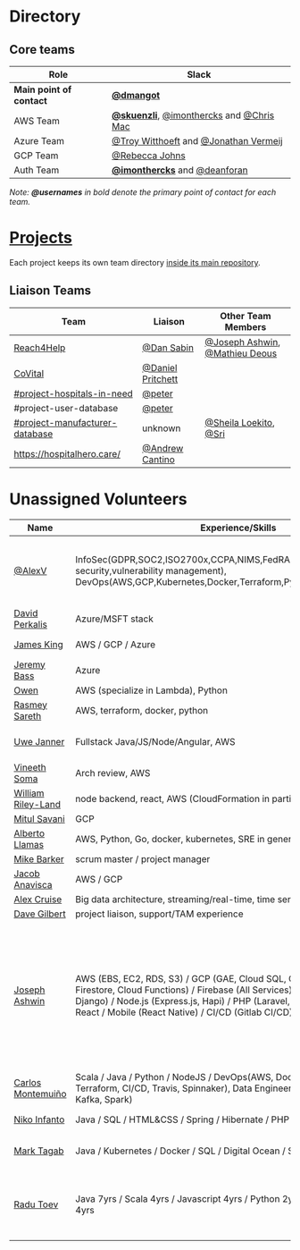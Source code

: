 # Directory

## Core teams

| Role | Slack |
| --- | --- |
| **Main point of contact** | [**@dmangot**](https://helpfulengineering.slack.com/team/UV9R7QTU3) |
| AWS Team | **[@skuenzli](https://helpfulengineering.slack.com/team/UV4C6N0M9)**, [@imonthercks](https://helpfulengineering.slack.com/team/U01063BPVHV) and [@Chris Mac](https://helpfulengineering.slack.com/team/U0101D9734M) |
| Azure Team | [@Troy Witthoeft](https://helpfulengineering.slack.com/team/UUXNLFC83) and [@Jonathan Vermeij](https://helpfulengineering.slack.com/team/UV40B6S82) |
| GCP Team | [@Rebecca Johns](https://app.slack.com/team/U0108S72KL4) |
| Auth Team | **[@imonthercks](https://helpfulengineering.slack.com/team/U01063BPVHV)** and [@deanforan](https://helpfulengineering.slack.com/team/U0103HBR7K4) |

_Note: **@usernames** in bold denote the primary point of contact for each team._

# [Projects](https://github.com/search?q=topic%3Aproject+org%3Ahelpfulengineering&type=Repositories)

<!-- Ideally -->
Each project keeps its own team directory [inside its main repository](https://github.com/search?q=topic%3Aproject+org%3Ahelpfulengineering&type=Repositories).

## Liaison Teams

| Team | Liaison | Other Team Members |
| --- | --- | --- |
| [Reach4Help](https://reach4help.org/) | [@Dan Sabin](https://app.slack.com/team/U0109F77AM6)| [@Joseph Ashwin](https://helpfulengineering.slack.com/team/U010ZPFB38V), [@Mathieu Deous](https://app.slack.com/team/UV7BTDZ97) |
| [CoVital](https://www.covital.org/) |[@Daniel Pritchett](https://app.slack.com/team/UVACS1MFF) ||
| [#project-hospitals-in-need](https://helpfulengineering.slack.com/archives/C010UK6GQPR)  | [@peter](https://app.slack.com/team/U010AK510F2)||
| #project-user-database | [@peter](https://app.slack.com/team/U010AK510F2)||
| [#project-manufacturer-database](https://helpfulengineering.slack.com/archives/C010GTD5US0)| unknown | [@Sheila Loekito](https://helpfulengineering.slack.com/archives/D010M0PM29H), [@Sri](https://app.slack.com/team/U010VVB2CVB) |
| https://hospitalhero.care/ | [@Andrew Cantino](https://app.slack.com/team/U01098E93PE) ||

# Unassigned Volunteers

| Name | Experience/Skills | Notes |
| --- | --- | --- |
| [@AlexV](https://app.slack.com/team/UVATNL8HY) | InfoSec(GDPR,SOC2,ISO2700x,CCPA,NIMS,FedRAMP,IDS/IPS,Container/App security,vulnerability management), DevOps(AWS,GCP,Kubernetes,Docker,Terraform,Python,CI/CD) | Public Safety Industry(RapidSOS), Founder: [CheckUpOn.Me](https://checkupon.me)(Part of [Reach4Help](https://reach4help.org/)), [LinkedIN](https://www.linkedin.com/in/vanino) |
| [David Perkalis](https://app.slack.com/team/U01052T7XND) | Azure/MSFT stack ||
| [James King](https://app.slack.com/team/U0107RL042Y) | AWS / GCP / Azure | reserve Army Corps of Engineers |
| [Jeremy Bass](https://app.slack.com/team/U010H4XVBML) | Azure ||
| [Owen](https://app.slack.com/team/U0100NN6CS1) | AWS (specialize in Lambda), Python ||
| [Rasmey Sareth](https://app.slack.com/team/U010DLRQW0J) | AWS, terraform, docker, python ||
| [Uwe Janner](https://app.slack.com/team/U010JJGPQ7K) | Fullstack Java/JS/Node/Angular, AWS | also has  technical project manager experience |
| [Vineeth Soma](https://app.slack.com/team/U0111QFRE0N) | Arch review, AWS ||
| [William Riley-Land](https://app.slack.com/team/U0107N17B0D) | node backend, react, AWS (CloudFormation in particular) ||
| [Mitul Savani](https://app.slack.com/team/U01122NCA1L) | GCP ||
| [Alberto Llamas](https://app.slack.com/team/U010F9N6YD7) | AWS, Python, Go, docker, kubernetes, SRE in general | my [bio](http://wecloudpro.com)|
| [Mike Barker](https://app.slack.com/team/U01011R4WG4) | scrum master / project manager | not a developer |
| [Jacob Anavisca](https://app.slack.com/team/U01101ZFS9K) | AWS / GCP ||
| [Alex Cruise](https://app.slack.com/team/U0103G54D9Q) | Big data architecture, streaming/real-time, time series ||
| [Dave Gilbert](https://app.slack.com/team/UVBMWDSKT) | project liaison, support/TAM experience ||
| [Joseph Ashwin](https://helpfulengineering.slack.com/team/U010ZPFB38V) | AWS (EBS, EC2, RDS, S3) / GCP (GAE, Cloud SQL, Compute Engine, Storage, Firestore, Cloud Functions) / Firebase (All Services) / Python (Core, Flask, Django) / Node.js (Express.js, Hapi) / PHP (Laravel, Codeignitor, Core) / React / Mobile (React Native) / CI/CD (Gitlab CI/CD) | Interested in and Learning DevOps tools like Kubernetes, Ansible, would love to work on them, Also a blockchain enthusiast, still learning but have developed apps on Ethereum and Quarum networks. My [Bio](https://drive.google.com/open?id=1ahxcLoFCTOULmBum6P_OTZSam1rwuOU1) |
| [Carlos Montemuiño](https://helpfulengineering.slack.com/team/U010ML28A67) | Scala / Java / Python / NodeJS / DevOps(AWS, Docker, Kubernetes, Terraform, CI/CD, Travis, Spinnaker), Data Engineering (S3, Redshift, Kinesis, Kafka, Spark) | I have experience in Data/ML pipelines |
| [Niko Infanto](https://helpfulengineering.slack.com/team/U011L0X1JAW) | Java / SQL / HTML&CSS / Spring / Hibernate / PHP / ColdFusion | My Developer Profile Website [View](http://nikoinfanto.com)
| [Mark Tagab](https://helpfulengineering.slack.com/team/TUTSYURT3)  | Java / Kubernetes / Docker / SQL / Digital Ocean /  Shell Scripts | interested in microservices and devops
| [Radu Toev](https://helpfulengineering.slack.com/team/U01057X9C7N) | Java 7yrs / Scala 4yrs / Javascript 4yrs / Python 2yrs, AWS/GCP architectre 4yrs | Interested in backend system mostly, have experience with data engineering and some devops.
